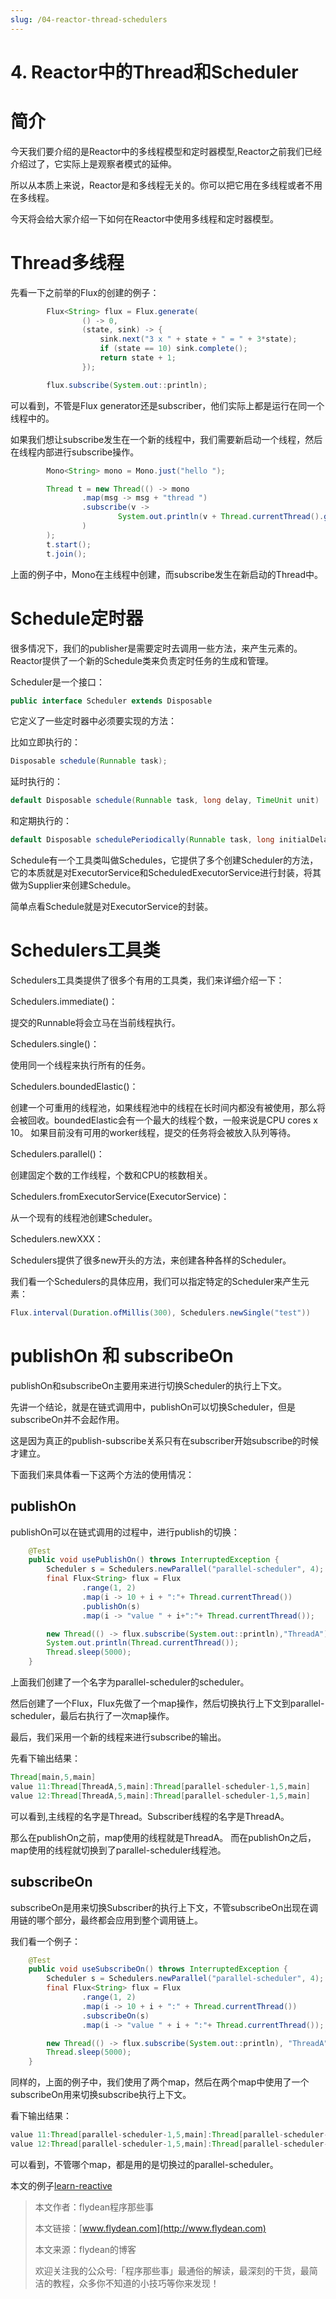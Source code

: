 ```yaml
---
slug: /04-reactor-thread-schedulers
---
```


# 4. Reactor中的Thread和Scheduler

# 简介

今天我们要介绍的是Reactor中的多线程模型和定时器模型,Reactor之前我们已经介绍过了，它实际上是观察者模式的延伸。

所以从本质上来说，Reactor是和多线程无关的。你可以把它用在多线程或者不用在多线程。

今天将会给大家介绍一下如何在Reactor中使用多线程和定时器模型。

# Thread多线程

先看一下之前举的Flux的创建的例子：

~~~java
        Flux<String> flux = Flux.generate(
                () -> 0,
                (state, sink) -> {
                    sink.next("3 x " + state + " = " + 3*state);
                    if (state == 10) sink.complete();
                    return state + 1;
                });

        flux.subscribe(System.out::println);
~~~

可以看到，不管是Flux generator还是subscriber，他们实际上都是运行在同一个线程中的。

如果我们想让subscribe发生在一个新的线程中，我们需要新启动一个线程，然后在线程内部进行subscribe操作。

~~~java
        Mono<String> mono = Mono.just("hello ");

        Thread t = new Thread(() -> mono
                .map(msg -> msg + "thread ")
                .subscribe(v ->
                        System.out.println(v + Thread.currentThread().getName())
                )
        );
        t.start();
        t.join();
~~~

上面的例子中，Mono在主线程中创建，而subscribe发生在新启动的Thread中。

# Schedule定时器

很多情况下，我们的publisher是需要定时去调用一些方法，来产生元素的。Reactor提供了一个新的Schedule类来负责定时任务的生成和管理。

Scheduler是一个接口：

~~~java
public interface Scheduler extends Disposable 
~~~

它定义了一些定时器中必须要实现的方法：

比如立即执行的：

~~~java
Disposable schedule(Runnable task);
~~~

延时执行的：

~~~java
default Disposable schedule(Runnable task, long delay, TimeUnit unit)
~~~

和定期执行的：

~~~java
default Disposable schedulePeriodically(Runnable task, long initialDelay, long period, TimeUnit unit)
~~~

Schedule有一个工具类叫做Schedules，它提供了多个创建Scheduler的方法，它的本质就是对ExecutorService和ScheduledExecutorService进行封装，将其做为Supplier来创建Schedule。

简单点看Schedule就是对ExecutorService的封装。

#  Schedulers工具类

Schedulers工具类提供了很多个有用的工具类，我们来详细介绍一下：

Schedulers.immediate()：

提交的Runnable将会立马在当前线程执行。

Schedulers.single()：

使用同一个线程来执行所有的任务。

Schedulers.boundedElastic()：

创建一个可重用的线程池，如果线程池中的线程在长时间内都没有被使用，那么将会被回收。boundedElastic会有一个最大的线程个数，一般来说是CPU cores x 10。 如果目前没有可用的worker线程，提交的任务将会被放入队列等待。

Schedulers.parallel()：

创建固定个数的工作线程，个数和CPU的核数相关。

Schedulers.fromExecutorService(ExecutorService)：

从一个现有的线程池创建Scheduler。

Schedulers.newXXX：

Schedulers提供了很多new开头的方法，来创建各种各样的Scheduler。

我们看一个Schedulers的具体应用，我们可以指定特定的Scheduler来产生元素：

~~~java
Flux.interval(Duration.ofMillis(300), Schedulers.newSingle("test"))
~~~

# publishOn 和 subscribeOn

publishOn和subscribeOn主要用来进行切换Scheduler的执行上下文。

先讲一个结论，就是在链式调用中，publishOn可以切换Scheduler，但是subscribeOn并不会起作用。

这是因为真正的publish-subscribe关系只有在subscriber开始subscribe的时候才建立。

下面我们来具体看一下这两个方法的使用情况：

## publishOn

publishOn可以在链式调用的过程中，进行publish的切换：

~~~java
    @Test
    public void usePublishOn() throws InterruptedException {
        Scheduler s = Schedulers.newParallel("parallel-scheduler", 4);
        final Flux<String> flux = Flux
                .range(1, 2)
                .map(i -> 10 + i + ":"+ Thread.currentThread())
                .publishOn(s)
                .map(i -> "value " + i+":"+ Thread.currentThread());

        new Thread(() -> flux.subscribe(System.out::println),"ThreadA").start();
        System.out.println(Thread.currentThread());
        Thread.sleep(5000);
    }
~~~

上面我们创建了一个名字为parallel-scheduler的scheduler。

然后创建了一个Flux，Flux先做了一个map操作，然后切换执行上下文到parallel-scheduler，最后右执行了一次map操作。

最后，我们采用一个新的线程来进行subscribe的输出。

先看下输出结果：

~~~java
Thread[main,5,main]
value 11:Thread[ThreadA,5,main]:Thread[parallel-scheduler-1,5,main]
value 12:Thread[ThreadA,5,main]:Thread[parallel-scheduler-1,5,main]
~~~

可以看到,主线程的名字是Thread。Subscriber线程的名字是ThreadA。

那么在publishOn之前，map使用的线程就是ThreadA。 而在publishOn之后，map使用的线程就切换到了parallel-scheduler线程池。

## subscribeOn

subscribeOn是用来切换Subscriber的执行上下文，不管subscribeOn出现在调用链的哪个部分，最终都会应用到整个调用链上。

我们看一个例子：

~~~java
    @Test
    public void useSubscribeOn() throws InterruptedException {
        Scheduler s = Schedulers.newParallel("parallel-scheduler", 4);
        final Flux<String> flux = Flux
                .range(1, 2)
                .map(i -> 10 + i + ":" + Thread.currentThread())
                .subscribeOn(s)
                .map(i -> "value " + i + ":"+ Thread.currentThread());

        new Thread(() -> flux.subscribe(System.out::println), "ThreadA").start();
        Thread.sleep(5000);
    }
~~~

同样的，上面的例子中，我们使用了两个map，然后在两个map中使用了一个subscribeOn用来切换subscribe执行上下文。

看下输出结果：

~~~java
value 11:Thread[parallel-scheduler-1,5,main]:Thread[parallel-scheduler-1,5,main]
value 12:Thread[parallel-scheduler-1,5,main]:Thread[parallel-scheduler-1,5,main]
~~~

可以看到，不管哪个map，都是用的是切换过的parallel-scheduler。

本文的例子[learn-reactive](https://github.com/ddean2009/learn-reactive/tree/master/reactorIntroduction)

> 本文作者：flydean程序那些事
> 
> 本文链接：[www.flydean.com](http://www.flydean.com)
> 
> 本文来源：flydean的博客
> 
> 欢迎关注我的公众号:「程序那些事」最通俗的解读，最深刻的干货，最简洁的教程，众多你不知道的小技巧等你来发现！





